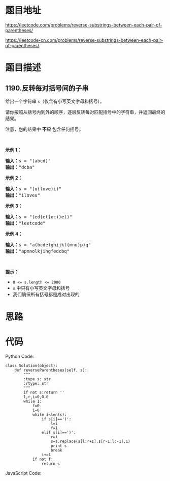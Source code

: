 # 题目地址
https://leetcode.com/problems/reverse-substrings-between-each-pair-of-parentheses/

https://leetcode-cn.com/problems/reverse-substrings-between-each-pair-of-parentheses/
# 题目描述
## 1190.反转每对括号间的子串
<p>给出一个字符串&nbsp;<code>s</code>（仅含有小写英文字母和括号）。</p>

<p>请你按照从括号内到外的顺序，逐层反转每对匹配括号中的字符串，并返回最终的结果。</p>

<p>注意，您的结果中 <strong>不应</strong> 包含任何括号。</p>

<p>&nbsp;</p>

<p><strong>示例 1：</strong></p>

<pre><strong>输入：</strong>s = &quot;(abcd)&quot;
<strong>输出：</strong>&quot;dcba&quot;
</pre>

<p><strong>示例 2：</strong></p>

<pre><strong>输入：</strong>s = &quot;(u(love)i)&quot;
<strong>输出：</strong>&quot;iloveu&quot;
</pre>

<p><strong>示例 3：</strong></p>

<pre><strong>输入：</strong>s = &quot;(ed(et(oc))el)&quot;
<strong>输出：</strong>&quot;leetcode&quot;
</pre>

<p><strong>示例 4：</strong></p>

<pre><strong>输入：</strong>s = &quot;a(bcdefghijkl(mno)p)q&quot;
<strong>输出：</strong>&quot;apmnolkjihgfedcbq&quot;
</pre>

<p>&nbsp;</p>

<p><strong>提示：</strong></p>

<ul>
	<li><code>0 &lt;= s.length &lt;= 2000</code></li>
	<li><code>s</code> 中只有小写英文字母和括号</li>
	<li>我们确保所有括号都是成对出现的</li>
</ul>

# 思路

# 代码
Python Code:

```
class Solution(object):
    def reverseParentheses(self, s):
        """
        :type s: str
        :rtype: str
        """
        if not s:return ''
        l,r,i=0,0,0
        while 1:
            f=0
            i=0
            while i<len(s):
                if s[i]=='(':
                    l=i
                    f=1
                elif s[i]==')':
                    r=i
                    s=s.replace(s[l:r+1],s[r-1:l:-1],1)
                    print s
                    break
                i+=1
            if not f:
                return s
```
JavaScript Code:

```

```
